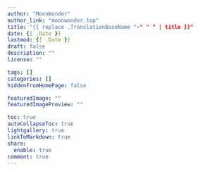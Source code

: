 ```yaml
---
author: "MoonWonder"
author_link: "moonwonder.top"
title: "{{ replace .TranslationBaseName "-" " " | title }}"
date: {{ .Date }}
lastmod: {{ .Date }}
draft: false
description: ""
license: ""

tags: []
categories: []
hiddenFromHomePage: false

featuredImage: ""
featuredImagePreview: ""

toc: true
autoCollapseToc: true
lightgallery: true
linkToMarkdown: true
share:
  enable: true
comment: true
---
```

